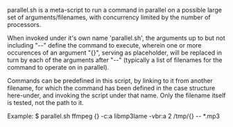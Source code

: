 parallel.sh is a meta-script to run a command in parallel on a possible large set of
arguments/filenames, with concurrency limited by the number of processors.

When invoked under it's own name 'parallel.sh', the arguments up to but not including "--" define
the command to execute, wherein one or more occurences of an argument "{}", serving as placeholder,
will be replaced in turn by each of the arguments after "--" (typically a list of filenames for the
command to operate on in parallel).

Commands can be predefined in this script, by linking to it from another filename, for which the command
has been defined in the case structure here-under, and invoking the script under that name. Only the filename
itself is tested, not the path to it.

Example:
$ parallel.sh ffmpeg {} -c:a libmp3lame -vbr:a 2 /tmp/{} -- *.mp3
